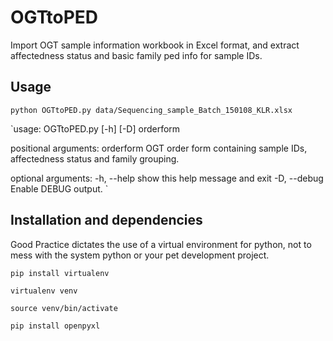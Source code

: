 OGTtoPED
========

Import OGT sample information workbook in Excel format, and extract affectedness status and basic family ped info for sample IDs.

Usage
-----

`python OGTtoPED.py data/Sequencing_sample_Batch_150108_KLR.xlsx`


`usage: OGTtoPED.py [-h] [-D] orderform

positional arguments:
  orderform    OGT order form containing sample IDs, affectedness status and
               family grouping.

optional arguments:
  -h, --help   show this help message and exit
  -D, --debug  Enable DEBUG output.
`


Installation and dependencies
-----------------------------

Good Practice dictates the use of a virtual environment for python, not to mess with the system python or your pet development project.

`pip install virtualenv`

`virtualenv venv`

`source venv/bin/activate`

`pip install openpyxl`

